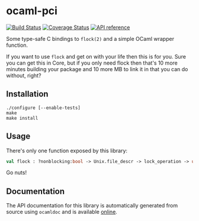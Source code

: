 ocaml-pci
=========

[![Build Status](https://travis-ci.org/simonjbeaumont/ocaml-flock.svg?branch=master)](https://travis-ci.org/simonjbeaumont/ocaml-flock)
[![Coverage Status](https://coveralls.io/repos/simonjbeaumont/ocaml-flock/badge.svg?branch=master)](https://coveralls.io/r/simonjbeaumont/ocaml-flock?branch=master)
[![API reference](https://img.shields.io/badge/docs-API_reference-blue.svg)](http://simonjbeaumont.github.io/ocaml-flock/Flock.html)

Some type-safe C bindings to `flock(2)` and a simple OCaml wrapper function.

If you want to use `flock` and get on with your life then this is for you. Sure
you can get this in Core, but if you only need flock then that's 10 more
minutes building your package and 10 more MB to link it in that you can do
without, right?

## Installation

    ./configure [--enable-tests]
    make
    make install

## Usage

There's only one function exposed by this library:

```ocaml
val flock : ?nonblocking:bool -> Unix.file_descr -> lock_operation -> unit
```

Go nuts!

## Documentation

The API documentation for this library is automatically generated from source
using `ocamldoc` and is available
[online](http://simonjbeaumont.github.io/ocaml-flock/Flock.html).
